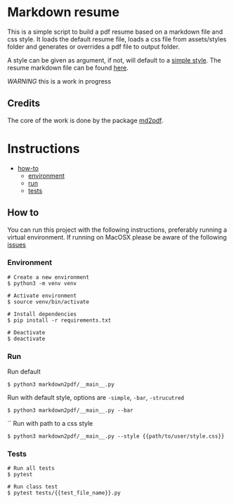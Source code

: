 # Markdown resume

This is a simple script to build a pdf resume based on a markdown file and css style.
It loads the default resume file, loads a css file from assets/styles folder and generates or overrides a pdf file to
output folder.

A style can be given as argument, if not, will default to a [simple style](markdown2pdf/assets/styles/simple-style.css).
The resume markdown file can be found [here](markdown2pdf/assets/resume.md).

*WARNING* this is a work in progress

## Credits

The core of the work is done by the package [md2pdf](https://github.com/jmaupetit/md2pdf).

# Instructions

- [how-to](#how-to)
    - [environment](#environment)
    - [run](#run)
    - [tests](#tests)

## How to

You can run this project with the following instructions, preferably running a virtual environment.
If running on MacOSX please be aware of the
following [issues](https://github.com/jmaupetit/md2pdf#troubleshooting-on-macosx)

### Environment

```shell
# Create a new environment
$ python3 -m venv venv

# Activate environment
$ source venv/bin/activate

# Install dependencies
$ pip install -r requirements.txt

# Deactivate
$ deactivate
```

### Run

Run default

```shell
$ python3 markdown2pdf/__main__.py
```

Run with default style, options are `-simple`, `-bar`, `-strucutred`

```shell
$ python3 markdown2pdf/__main__.py --bar
```

``
Run with path to a css style

```shell
$ python3 markdown2pdf/__main__.py --style {{path/to/user/style.css}}
```

### Tests

```shell
# Run all tests
$ pytest

# Run class test
$ pytest tests/{{test_file_name}}.py
```
